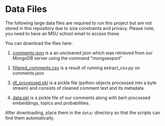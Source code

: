 # Data Files

The following large data files are required to run this project but are not stored in this repository due to size constraints and privacy.
Please note, you need to have an MSU school email to access these.

You can download the files here:


1. [comments.json](https://michiganstate.sharepoint.com/:u:/s/Section_SS25-CMSE-495-001-225215054-EL-32-A26-TwoSix/EXAYysZSTAFEld6TQo7WAGoBMKcPgRCMQbFAVKTIqbuyfQ?e=pPw0UJ) is a an uncleaned json which was retrieved from our MongoDB server using the command "mongoexport"

2. [filtered_comments.csv](https://michiganstate.sharepoint.com/:x:/s/Section_SS25-CMSE-495-001-225215054-EL-32-A26-TwoSix/EQERmIQ3SMNHgFfIE3J77FsBHJUC4tOYg69bBxVq75drWw?e=k2TeXe) is a result of running extract_csv.py on comments.json

3. [df_processed.pkl](https://michiganstate.sharepoint.com/:u:/s/Section_SS25-CMSE-495-001-225215054-EL-32-A26-TwoSix/Ef6h4T2pEA9Co7novo3cDDMB37k0PfEHP7GnctqXV3FsMA?e=W1MH6e) is a pickle file (python objects processed into a byte stream) and consists of cleaned comment text and its metadata.
   
4. [data.pkl]() is a pickle file of our comments along with bert-processed embeddings, topics and probabilities.


After downloading, place them in the `data/` directory so that the scripts can find them automatically.

